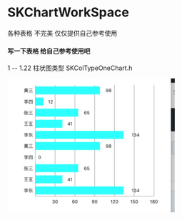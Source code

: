 # SKChartWorkSpace
各种表格 不完美 仅仅提供自己参考使用
#### 写一下表格  给自己参考使用吧  
1 -- 1.22 柱状图类型 SKColTypeOneChart.h  

<img src="https://github.com/AlexanderYeah/SKChartWorkSpace/blob/master/SKChartWorkSpace/typeOne.png" height="300" width="375" />
